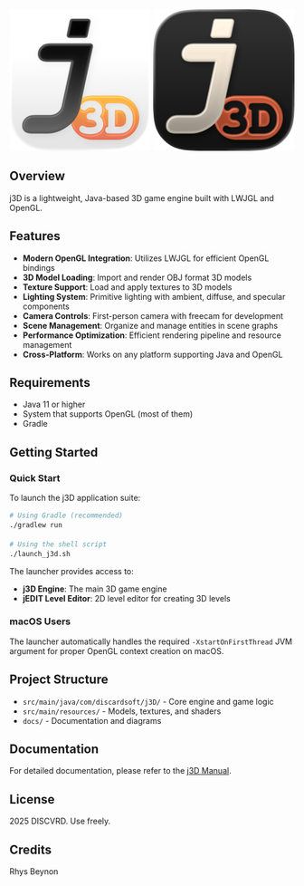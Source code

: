 <div align="center">
  <img src="src/main/resources/j3D_LIGHT.png" alt="j3D Engine Logo" width="250">
  <img src="src/main/resources/j3D_DARK.png" alt="j3D Engine Logo" width="250">
</div>

## Overview

j3D is a lightweight, Java-based 3D game engine built with LWJGL and OpenGL. 

## Features

- **Modern OpenGL Integration**: Utilizes LWJGL for efficient OpenGL bindings
- **3D Model Loading**: Import and render OBJ format 3D models
- **Texture Support**: Load and apply textures to 3D models
- **Lighting System**: Primitive lighting with ambient, diffuse, and specular components
- **Camera Controls**: First-person camera with freecam for development
- **Scene Management**: Organize and manage entities in scene graphs
- **Performance Optimization**: Efficient rendering pipeline and resource management
- **Cross-Platform**: Works on any platform supporting Java and OpenGL

## Requirements

- Java 11 or higher
- System that supports OpenGL (most of them)
- Gradle

## Getting Started

### Quick Start
To launch the j3D application suite:

```bash
# Using Gradle (recommended)
./gradlew run

# Using the shell script
./launch_j3d.sh
```

The launcher provides access to:
- **j3D Engine**: The main 3D game engine
- **jEDIT Level Editor**: 2D level editor for creating 3D levels

### macOS Users
The launcher automatically handles the required `-XstartOnFirstThread` JVM argument for proper OpenGL context creation on macOS.

## Project Structure

- `src/main/java/com/discardsoft/j3D/` - Core engine and game logic
- `src/main/resources/` - Models, textures, and shaders
- `docs/` - Documentation and diagrams

## Documentation

For detailed documentation, please refer to the [j3D Manual](j3D_manual.md).

## License

2025 DISCVRD. Use freely. 

## Credits

Rhys Beynon
